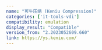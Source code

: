 ```yaml
---
name: "可牛压缩 (Keniu Compression)"
categories: ['it-tools-vdi']
compatibility: emulation
display_result: "Compatible"
version_from: "2.2023052609.660"
link: https://ys.keniu.com/
---
```

